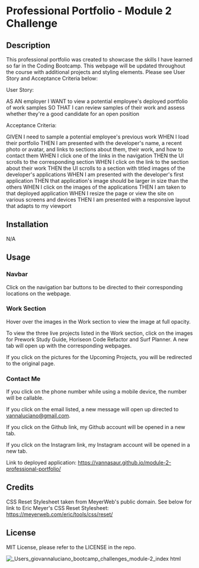 # Professional Portfolio - Module 2 Challenge

## Description

This professional portfolio was created to showcase the skills I have learned so far in the Coding Bootcamp. This webpage will be updated throughout the course with additional projects and styling elements. Please see User Story and Acceptance Criteria below: 

User Story: 

AS AN employer
I WANT to view a potential employee's deployed portfolio of work samples
SO THAT I can review samples of their work and assess whether they're a good candidate for an open position

Acceptance Criteria:

GIVEN I need to sample a potential employee's previous work
WHEN I load their portfolio
THEN I am presented with the developer's name, a recent photo or avatar, and links to sections about them, their work, and how to contact them
WHEN I click one of the links in the navigation
THEN the UI scrolls to the corresponding section
WHEN I click on the link to the section about their work
THEN the UI scrolls to a section with titled images of the developer's applications
WHEN I am presented with the developer's first application
THEN that application's image should be larger in size than the others
WHEN I click on the images of the applications
THEN I am taken to that deployed application
WHEN I resize the page or view the site on various screens and devices
THEN I am presented with a responsive layout that adapts to my viewport

## Installation

N/A

## Usage

### Navbar

Click on the navigation bar buttons to be directed to their corresponding locations on the webpage.

### Work Section

Hover over the images in the Work section to view the image at full opacity.

To view the three live projects listed in the Work section, click on the images for Prework Study Guide, Horiseon Code Refactor and Surf Planner. A new tab will open up with the corresponding webpages. 

If you click on the pictures for the Upcoming Projects, you will be redirected to the original page.

### Contact Me

If you click on the phone number while using a mobile device, the number will be callable. 

If you click on the email listed, a new message will open up directed to vannaluciano@gmail.com.

If you click on the Github link, my Github account will be opened in a new tab. 

If you click on the Instagram link, my Instagram account will be opened in a new tab.

Link to deployed application: https://vannasaur.github.io/module-2-professional-portfolio/

## Credits

CSS Reset Stylesheet taken from MeyerWeb's public domain. See below for link to Eric Meyer's CSS Reset Stylesheet: https://meyerweb.com/eric/tools/css/reset/

## License

MIT License, please refer to the LICENSE in the repo.


![_Users_giovannaluciano_bootcamp_challenges_module-2_index html](https://github.com/Vannasaur/module-2-professional-portfolio/assets/141793843/d100ee54-d8c0-4e2c-9fe3-34c3f38e102d)